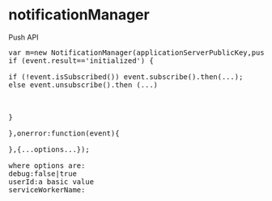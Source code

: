 # notificationManager
Push API

<pre>
var m=new NotificationManager(applicationServerPublicKey,pushId,wsURL,onsuccess(event){
if (event.result=='initialized') { 

if (!event.isSubscribed()) event.subscribe().then(...);
else event.unsubscribe().then (...)



}

},onerror:function(event){

},{...options...});

where options are:
debug:false|true
userId:a basic value
serviceWorkerName:
<pre>

